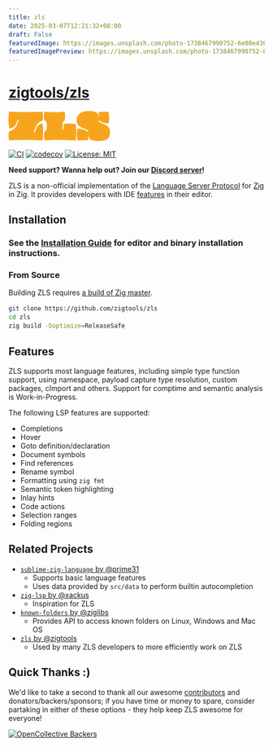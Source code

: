 ```yaml
---
title: zls
date: 2025-03-07T12:21:32+08:00
draft: False
featuredImage: https://images.unsplash.com/photo-1738467990752-6e00e436919d?ixid=M3w0NjAwMjJ8MHwxfHJhbmRvbXx8fHx8fHx8fDE3NDEzMjEyMTd8&ixlib=rb-4.0.3
featuredImagePreview: https://images.unsplash.com/photo-1738467990752-6e00e436919d?ixid=M3w0NjAwMjJ8MHwxfHJhbmRvbXx8fHx8fHx8fDE3NDEzMjEyMTd8&ixlib=rb-4.0.3
---
```


# [zigtools/zls](https://github.com/zigtools/zls)

<img src="https://raw.githubusercontent.com/zigtools/zls/master/.github/assets/zls-opt.svg" alt="ZLS Logo" width=200>

[![CI](https://github.com/zigtools/zls/workflows/CI/badge.svg)](https://github.com/zigtools/zls/actions)
[![codecov](https://codecov.io/github/zigtools/zls/graph/badge.svg?token=WE18MPF00W)](https://codecov.io/github/zigtools/zls)
[![License: MIT](https://img.shields.io/badge/License-MIT-yellow.svg)](https://opensource.org/licenses/MIT)

**Need support? Wanna help out? Join our [Discord server](https://discord.gg/5m5U3qpUhk)!**

ZLS is a non-official implementation of the [Language Server Protocol](https://microsoft.github.io/language-server-protocol/) for [Zig](https://ziglang.org/) in Zig. It provides developers with IDE [features](#features) in their editor.

## Installation

### See the [Installation Guide](https://zigtools.org/zls/install/) for editor and binary installation instructions.

### From Source

Building ZLS requires [a build of Zig master](https://ziglang.org/download/).

```bash
git clone https://github.com/zigtools/zls
cd zls
zig build -Doptimize=ReleaseSafe
```

## Features

ZLS supports most language features, including simple type function support, using namespace, payload capture type resolution, custom packages, cImport and others. Support for comptime and semantic analysis is Work-in-Progress.

The following LSP features are supported:

- Completions
- Hover
- Goto definition/declaration
- Document symbols
- Find references
- Rename symbol
- Formatting using `zig fmt`
- Semantic token highlighting
- Inlay hints
- Code actions
- Selection ranges
- Folding regions

## Related Projects

- [`sublime-zig-language` by @prime31](https://github.com/prime31/sublime-zig-language)
  - Supports basic language features
  - Uses data provided by `src/data` to perform builtin autocompletion
- [`zig-lsp` by @xackus](https://github.com/xackus/zig-lsp)
  - Inspiration for ZLS
- [`known-folders` by @ziglibs](https://github.com/ziglibs/known-folders)
  - Provides API to access known folders on Linux, Windows and Mac OS
- [`zls` by @zigtools](https://github.com/zigtools/zls)
  - Used by many ZLS developers to more efficiently work on ZLS

## Quick Thanks :)

We'd like to take a second to thank all our awesome [contributors](https://github.com/zigtools/zls/graphs/contributors) and donators/backers/sponsors; if you have time or money to spare, consider partaking in either of these options - they help keep ZLS awesome for everyone!

[![OpenCollective Backers](https://opencollective.com/zigtools/backers.svg?width=890&limit=1000)](https://opencollective.com/zigtools#category-CONTRIBUTE)
